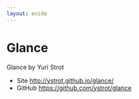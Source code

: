 ```yaml
---
layout: enide
---
```



# Glance

Glance by Yuri Strot

- Site <http://ystrot.github.io/glance/>
- GitHub <https://github.com/ystrot/glance>

